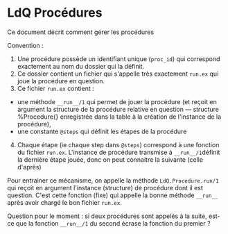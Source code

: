# LdQ Procédures

Ce document décrit comment gérer les procédures

Convention :

1. Une procédure possède un identifiant unique (`proc_id`) qui correspond exactement au nom du dossier qui la définit.
2. Ce dossier contient un fichier qui s'appelle très exactement `run.ex` qui joue la procédure en question.
3. Ce fichier `run.ex` contient :
  * une méthode `__run__/1` qui permet de jouer la procédure (et reçoit en argument la structure de la procédure relative en question — structure %Procedure{} enregistrée dans la table à la création de l'instance de la procédure),
  * une constante `@steps` qui définit les étapes de la procédure
4. Chaque étape (ie chaque step dans `@steps`) correspond à une fonction du fichier `run.ex`. L'instance de procédure transmise à `__run__/1`définit la dernière étape jouée, donc on peut connaitre la suivante (celle d'après)

Pour entrainer ce mécanisme, on appelle la méthode `LdQ.Procedure.run/1` qui reçoit en argument l'instance (structure) de procédure dont il est question. C'est cette fonction (fixe) qui appelle la bonne méthode `__run__` après avoir chargé le bon fichier `run.ex`.

Question pour le moment : si deux procédures sont appelés à la suite, est-ce que la fonction `__run__/1` du second écrase la fonction du premier ?